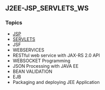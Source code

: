 ## J2EE-JSP_SERVLETS_WS

### Topics ###

- [ JSP ](docs/jsp.md)
- [ SERVLETS ](docs/servlet.md)
- JSF
- WEBSERVICES
- RESTful web service with JAX-RS 2.0 API
- WEBSOCKET Programming
- JSON Processing with JAVA EE
- BEAN VALIDATION
- EJB
- Packaging and deploying JEE Application
